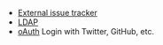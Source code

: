 + [External issue tracker](external-issue-tracker.md)
+ [LDAP](ldap.md)
+ [oAuth](twitter.md) Login with Twitter, GitHub, etc.
